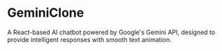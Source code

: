 
# GeminiClone
A React-based AI chatbot powered by Google's Gemini API, designed to provide intelligent responses with smooth text animation.

